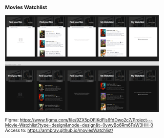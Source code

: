 ### Movies Watchlist

![preview](preview.png)

Figma: https://www.figma.com/file/9ZX5pOFlKdFls6fdOwo2c7/Project---Movie-Watchlist?type=design&mode=design&t=0ywyBo6Rm6FaW3HH-0 \
Access to: https://armbray.github.io/moviesWatchlist/
